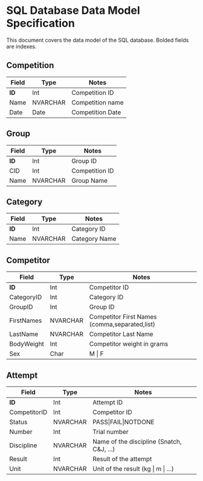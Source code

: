 # SQL Database Data Model Specification

This document covers the data model of the SQL database. Bolded fields
are indexes.

## Competition
| Field  | Type     | Notes            |
| ------ | -------- | ---------------- |
| **ID** | Int      | Competition ID   |
| Name   | NVARCHAR | Competition name |
| Date   | Date     | Competition Date |

## Group
| Field  | Type     | Notes          |
| ------ | -------- | -------------- |
| **ID** | Int      | Group ID       |
| CID    | Int      | Competition ID |
| Name   | NVARCHAR | Group Name     |

## Category
| Field  | Type     | Notes         |
| ------ | -------- | ------------- |
| **ID** | Int      | Category ID   |
| Name   | NVARCHAR | Category Name |

## Competitor
| Field      | Type     | Notes                                         |
| ---------- | -------- | --------------------------------------------- |
| **ID**     | Int      | Competitor ID                                 |
| CategoryID | Int      | Category ID                                   |
| GroupID    | Int      | Group ID                                      |
| FirstNames | NVARCHAR | Competitor First Names (comma,separated,list) |
| LastName   | NVARCHAR | Competitor Last Name                          |
| BodyWeight | Int      | Competitor weight in grams                    |
| Sex        | Char     | M \| F                                        |

## Attempt
| Field        | Type     | Notes                                     |
| ------------ | -------- | ----------------------------------------- |
| **ID**       | Int      | Attempt ID                                |
| CompetitorID | Int      | Competitor ID                             |
| Status       | NVARCHAR | PASS\|FAIL\|NOTDONE                       |
| Number       | Int      | Trial number                              |
| Discipline   | NVARCHAR | Name of the discipline (Snatch, C&J, ...) |
| Result       | Int      | Result of the attempt                     |
| Unit         | NVARCHAR | Unit of the result (kg \| m \| ...)       |
